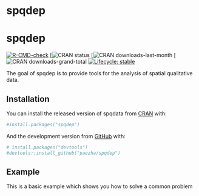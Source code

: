 spqdep
================

<!-- README.md is generated from README.Rmd. Please edit that file -->

# spqdep

<!-- badges: start -->

[![R-CMD-check](https://github.com/f8l5h9/spqdep/workflows/R-CMD-check/badge.svg)](https://github.com/f8l5h9/spqdep/actions)
\[![CRAN status](https://www.r-pkg.org/badges/version-ago/spqdep)
\[![CRAN
downloads-last-month](https://cranlogs.r-pkg.org/badges/last-month/spqdep)
\[![CRAN
downloads-grand-total](https://cranlogs.r-pkg.org/badges/grand-total/spqdep)
[![Lifecycle:
stable](https://img.shields.io/badge/lifecycle-stable-brightgreen.svg)](https://lifecycle.r-lib.org/articles/stages.html#stable)
<!-- badges: end -->

The goal of spqdep is to provide tools for the analysis of spatial
qualitative data.

## Installation

You can install the released version of spqdata from
[CRAN](https://CRAN.R-project.org) with:

``` r
#install.packages("spqdep")
```

And the development version from [GitHub](https://github.com/) with:

``` r
# install.packages("devtools")
#devtools::install_github("paezha/spqdep")
```

## Example

This is a basic example which shows you how to solve a common problem
